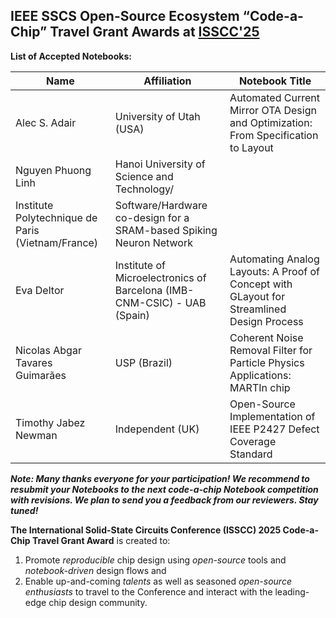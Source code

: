 ## IEEE SSCS Open-Source Ecosystem “Code-a-Chip” Travel Grant Awards at [ISSCC'25](https://www.isscc.org/information-for-students)

**List of Accepted Notebooks:**

| Name        | Affiliation                                                     | Notebook Title                                                          |  
| ----------- | --------------------------------------------------------------- | ----------------------------------------------------------------------- |
| Alec S. Adair |	University of Utah (USA) | Automated Current Mirror OTA Design and Optimization: From Specification to Layout	|
| Nguyen Phuong Linh |	Hanoi University of Science and Technology/
Institute Polytechnique de Paris 	(Vietnam/France) | Software/Hardware co-design for a SRAM-based Spiking Neuron Network	|
| Eva Deltor |	Institute of Microelectronics of Barcelona (IMB-CNM-CSIC) - UAB	(Spain) | Automating Analog Layouts: A Proof of Concept with GLayout for Streamlined Design Process  |
| Nicolas Abgar Tavares Guimarães | USP (Brazil) | Coherent Noise Removal Filter for Particle Physics Applications: MARTIn chip |
| Timothy Jabez Newman | Independent (UK) | Open-Source Implementation of IEEE P2427 Defect Coverage Standard |



***Note: Many thanks everyone for your participation! We recommend to resubmit your Notebooks to the next code-a-chip Notebook competition with revisions. We plan to send you a feedback from our reviewers. Stay tuned!***

**The International Solid-State Circuits Conference (ISSCC) 2025 Code-a-Chip Travel Grant Award** is created to:
 1. Promote *reproducible* chip design using *open-source* tools and *notebook-driven* design flows and 
 2. Enable up-and-coming *talents* as well as seasoned *open-source enthusiasts* to travel to the Conference and interact with the leading-edge chip design community. 



